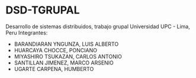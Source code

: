 # DSD-TGRUPAL
Desarrollo de sistemas distribuidos, trabajo grupal
Universidad UPC - Lima, Peru
Integrantes:
- BARANDIARAN YNGUNZA, LUIS ALBERTO
- HUARCAYA CHOCCE, PONCIANO
- MIYASHIRO TSUKAZAN, CARLOS ANTONIO
- SANTILLAN JIMENEZ, MARCO ARSENIO
- UGARTE CARPENA, HUMBERTO
